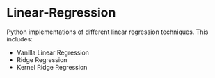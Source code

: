 # Linear-Regression

Python implementations of different linear regression techniques. This includes:

- Vanilla Linear Regression
- Ridge Regression
- Kernel Ridge Regression
